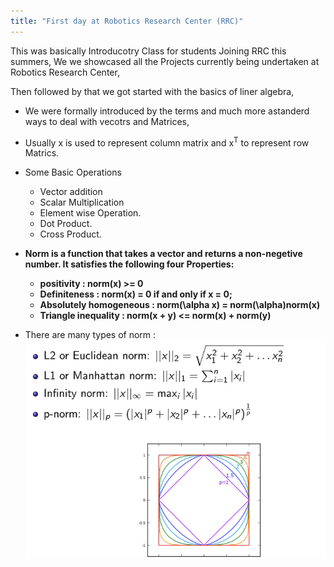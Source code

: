 ```yaml
---
title: "First day at Robotics Research Center (RRC)"
---
```


This was basically Introducotry Class for students Joining RRC this summers, We we showcased all the Projects currently being undertaken at Robotics Research Center,<br>

Then followed by that we got started with the basics of liner algebra, 
- We were formally introduced by the terms and much more astanderd ways to deal with vecotrs and Matrices, 
- Usually x is used to represent column matrix and x<sup>T</sup> to represent row Matrics.
- Some Basic Operations
	- Vector addition
	- Scalar Multiplication
	- Element wise Operation.
	- Dot Product.
	- Cross Product.

- <b> Norm is a function that takes a vector and returns a non-negetive number. It satisfies the following four Properties:
	- positivity :  norm(x) >= 0
	- Definiteness : norm(x) = 0 if and only if x = 0;
	- Absolutely homogeneous : norm(\alpha x) = norm(\alpha)norm(x)
	- Triangle inequality : norm(x + y) <= norm(x) + norm(y)
</b>

- There are many types of norm :
	![Alt Text](/screenshots/normTypes.png)